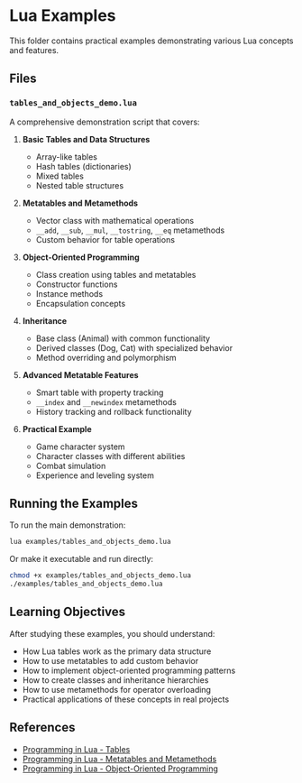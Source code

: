 # Lua Examples

This folder contains practical examples demonstrating various Lua concepts and features.

## Files

### `tables_and_objects_demo.lua`

A comprehensive demonstration script that covers:

1. **Basic Tables and Data Structures**
   - Array-like tables
   - Hash tables (dictionaries)
   - Mixed tables
   - Nested table structures

2. **Metatables and Metamethods**
   - Vector class with mathematical operations
   - `__add`, `__sub`, `__mul`, `__tostring`, `__eq` metamethods
   - Custom behavior for table operations

3. **Object-Oriented Programming**
   - Class creation using tables and metatables
   - Constructor functions
   - Instance methods
   - Encapsulation concepts

4. **Inheritance**
   - Base class (Animal) with common functionality
   - Derived classes (Dog, Cat) with specialized behavior
   - Method overriding and polymorphism

5. **Advanced Metatable Features**
   - Smart table with property tracking
   - `__index` and `__newindex` metamethods
   - History tracking and rollback functionality

6. **Practical Example**
   - Game character system
   - Character classes with different abilities
   - Combat simulation
   - Experience and leveling system

## Running the Examples

To run the main demonstration:

```bash
lua examples/tables_and_objects_demo.lua
```

Or make it executable and run directly:

```bash
chmod +x examples/tables_and_objects_demo.lua
./examples/tables_and_objects_demo.lua
```

## Learning Objectives

After studying these examples, you should understand:

- How Lua tables work as the primary data structure
- How to use metatables to add custom behavior
- How to implement object-oriented programming patterns
- How to create classes and inheritance hierarchies
- How to use metamethods for operator overloading
- Practical applications of these concepts in real projects

## References

- [Programming in Lua - Tables](https://www.lua.org/pil/11.html)
- [Programming in Lua - Metatables and Metamethods](https://www.lua.org/pil/13.html)
- [Programming in Lua - Object-Oriented Programming](https://www.lua.org/pil/16.html)

